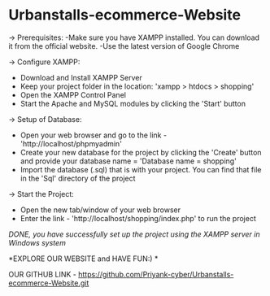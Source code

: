 # Urbanstalls-ecommerce-Website
-> Prerequisites:
-Make sure you have XAMPP installed. You can download it from the official website.
-Use the latest version of Google Chrome

-> Configure XAMPP:
- Download and Install XAMPP Server
- Keep your project folder in the location: 'xampp > htdocs > shopping'
- Open the XAMPP Control Panel
- Start the Apache and MySQL modules by clicking the 'Start' button

-> Setup of Database:
- Open your web browser and go to the link - 'http://localhost/phpmyadmin' 
- Create your new database for the project by clicking the 'Create' button
  and provide your database name = 'Database name = shopping'
- Import the database (.sql) that is with your project. You can find that file 
  in the 'Sql' directory of the project

-> Start the Project:
- Open the new tab/window of your web browser
- Enter the link - 'http://localhost/shopping/index.php' to run the project

*DONE, you have successfully set up the project using the XAMPP server in 
 Windows system*

*EXPLORE OUR WEBSITE and HAVE FUN:) *

OUR GITHUB LINK - https://github.com/Priyank-cyber/Urbanstalls-ecommerce-Website.git 
